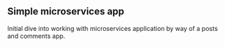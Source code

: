 ## Simple microservices app

Initial dive into working with microservices application by way of a posts and comments app.